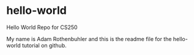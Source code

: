 # hello-world
Hello World Repo for CS250


My name is Adam Rothenbuhler and this is the readme file for the hello-world tutorial on github.
